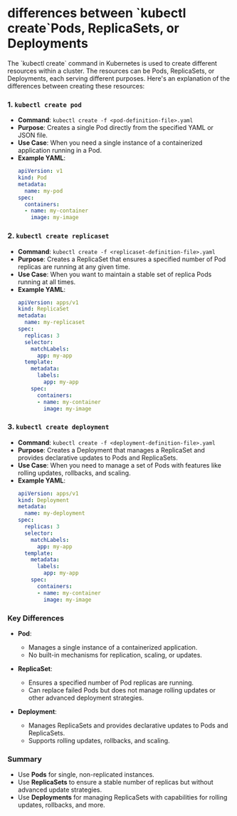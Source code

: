<h1>differences between `kubectl create`Pods, ReplicaSets, or Deployments</h1>
The `kubectl create` command in Kubernetes is used to create different resources within a cluster. The resources can be Pods, ReplicaSets, or Deployments, each serving different purposes. Here's an explanation of the differences between creating these resources:

### 1. `kubectl create pod`

- **Command**: `kubectl create -f <pod-definition-file>.yaml`
- **Purpose**: Creates a single Pod directly from the specified YAML or JSON file.
- **Use Case**: When you need a single instance of a containerized application running in a Pod.
- **Example YAML**:
  ```yaml
  apiVersion: v1
  kind: Pod
  metadata:
    name: my-pod
  spec:
    containers:
    - name: my-container
      image: my-image
  ```

### 2. `kubectl create replicaset`

- **Command**: `kubectl create -f <replicaset-definition-file>.yaml`
- **Purpose**: Creates a ReplicaSet that ensures a specified number of Pod replicas are running at any given time.
- **Use Case**: When you want to maintain a stable set of replica Pods running at all times.
- **Example YAML**:
  ```yaml
  apiVersion: apps/v1
  kind: ReplicaSet
  metadata:
    name: my-replicaset
  spec:
    replicas: 3
    selector:
      matchLabels:
        app: my-app
    template:
      metadata:
        labels:
          app: my-app
      spec:
        containers:
        - name: my-container
          image: my-image
  ```

### 3. `kubectl create deployment`

- **Command**: `kubectl create -f <deployment-definition-file>.yaml`
- **Purpose**: Creates a Deployment that manages a ReplicaSet and provides declarative updates to Pods and ReplicaSets.
- **Use Case**: When you need to manage a set of Pods with features like rolling updates, rollbacks, and scaling.
- **Example YAML**:
  ```yaml
  apiVersion: apps/v1
  kind: Deployment
  metadata:
    name: my-deployment
  spec:
    replicas: 3
    selector:
      matchLabels:
        app: my-app
    template:
      metadata:
        labels:
          app: my-app
      spec:
        containers:
        - name: my-container
          image: my-image
  ```

### Key Differences

- **Pod**:
  - Manages a single instance of a containerized application.
  - No built-in mechanisms for replication, scaling, or updates.

- **ReplicaSet**:
  - Ensures a specified number of Pod replicas are running.
  - Can replace failed Pods but does not manage rolling updates or other advanced deployment strategies.

- **Deployment**:
  - Manages ReplicaSets and provides declarative updates to Pods and ReplicaSets.
  - Supports rolling updates, rollbacks, and scaling.

### Summary

- Use **Pods** for single, non-replicated instances.
- Use **ReplicaSets** to ensure a stable number of replicas but without advanced update strategies.
- Use **Deployments** for managing ReplicaSets with capabilities for rolling updates, rollbacks, and more.
